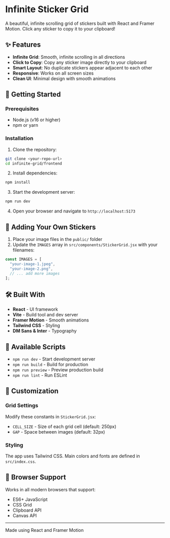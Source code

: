 # Infinite Sticker Grid

A beautiful, infinite scrolling grid of stickers built with React and Framer Motion. Click any sticker to copy it to your clipboard!

## ✨ Features

- **Infinite Grid**: Smooth, infinite scrolling in all directions
- **Click to Copy**: Copy any sticker image directly to your clipboard
- **Smart Layout**: No duplicate stickers appear adjacent to each other
- **Responsive**: Works on all screen sizes
- **Clean UI**: Minimal design with smooth animations

## 🚀 Getting Started

### Prerequisites

- Node.js (v16 or higher)
- npm or yarn

### Installation

1. Clone the repository:
```bash
git clone <your-repo-url>
cd infinite-grid/frontend
```

2. Install dependencies:
```bash
npm install
```

3. Start the development server:
```bash
npm run dev
```

4. Open your browser and navigate to `http://localhost:5173`

## 📁 Adding Your Own Stickers

1. Place your image files in the `public/` folder
2. Update the `IMAGES` array in `src/components/StickerGrid.jsx` with your filenames:

```javascript
const IMAGES = [
  "your-image-1.jpeg",
  "your-image-2.png",
  // ... add more images
];
```

## 🛠️ Built With

- **React** - UI framework
- **Vite** - Build tool and dev server
- **Framer Motion** - Smooth animations
- **Tailwind CSS** - Styling
- **DM Sans & Inter** - Typography

## 📜 Available Scripts

- `npm run dev` - Start development server
- `npm run build` - Build for production
- `npm run preview` - Preview production build
- `npm run lint` - Run ESLint

## 🎨 Customization

### Grid Settings
Modify these constants in `StickerGrid.jsx`:
- `CELL_SIZE` - Size of each grid cell (default: 250px)
- `GAP` - Space between images (default: 32px)

### Styling
The app uses Tailwind CSS. Main colors and fonts are defined in `src/index.css`.

## 📱 Browser Support

Works in all modern browsers that support:
- ES6+ JavaScript
- CSS Grid
- Clipboard API
- Canvas API

---

Made using React and Framer Motion